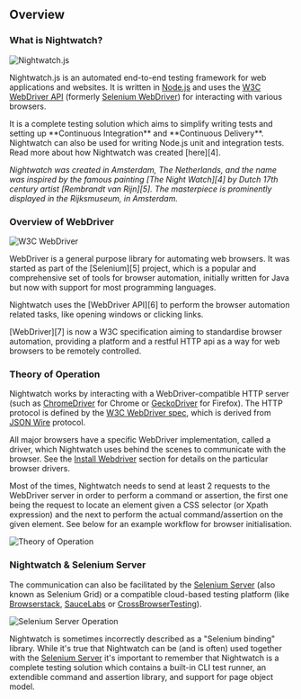 ## Overview

<h3 id="what-is-nightwatch-"><span>What is Nightwatch?</span></h3><p class="whatis-logo"><img src="/images/nightwatch-circle.png" alt="Nightwatch.js" title="Nightwatch.js" class="whatis"></p>

Nightwatch.js is an automated end-to-end testing framework for web applications and websites. It is written in [Node.js][1] and uses the [W3C WebDriver API][2] (formerly [Selenium WebDriver][3]) for interacting with various browsers.

<p>It is a complete testing solution which aims to simplify writing tests and setting up **Continuous Integration** and **Continuous Delivery**. Nightwatch can also be used for writing Node.js unit and integration tests. Read more about how Nightwatch was created [here][4].</p>

<div class="alert alert-warning nightwatch">
<i>Nightwatch was created in Amsterdam, The Netherlands, and the name was inspired by the famous painting [The Night Watch][4] by Dutch 17th century artist [Rembrandt van Rijn][5]. The masterpiece is prominently displayed in the Rijksmuseum, in Amsterdam.</i>
</div>

<h3 id="overview-of-webdriver"><span>Overview of WebDriver</span></h3><p class="whatis-logo w3c-logo"><img src="https://www.w3.org/StyleSheets/TR/2016/logos/W3C" alt="W3C WebDriver" title="W3C WebDriver" class="whatis"></p>

<p>WebDriver is a general purpose library for automating web browsers. It was started as part of the [Selenium][5] project, which is a popular and comprehensive set of tools for browser automation, initially written for Java but now with support for most programming languages.</p>

<div class="alert alert-warning">
Nightwatch uses the [WebDriver API][6] to perform the browser automation related tasks, like opening windows or clicking links.
</div>

<p>[WebDriver][7] is now a W3C specification aiming to standardise browser automation, providing a platform and a restful HTTP api as a way for web browsers to be remotely controlled.</p>

<h3 id="theory-of-operation"><span>Theory of Operation</span></h3>

Nightwatch works by interacting with a WebDriver-compatible HTTP server (such as [ChromeDriver][8] for Chrome or [GeckoDriver][9] for Firefox). The HTTP protocol is defined by the [W3C WebDriver spec][10], which is derived from [JSON Wire][11] protocol. 

All major browsers have a specific WebDriver implementation, called a driver, which Nightwatch uses behind the scenes to communicate with the browser. See the [Install Webdriver][12] section for details on the particular browser drivers.  

Most of the times, Nightwatch needs to send at least 2 requests to the WebDriver server in order to perform a command or assertion, the first one being the request to locate an element given a CSS selector (or Xpath expression) and the next to perform the actual command/assertion on the given element. See below for an example workflow for browser initialisation.

![Theory of Operation][image-1]

<h3 id="nightwatch-selenium-server"><span>Nightwatch &amp; Selenium Server</span></h3>

The communication can also be facilitated by the [Selenium Server][13] (also known as Selenium Grid) or a compatible cloud-based testing platform (like [Browserstack][14], [SauceLabs][15] or [CrossBrowserTesting][16]).

![Selenium Server Operation][image-2]

Nightwatch is sometimes incorrectly described as a "Selenium binding" library. While it's true that Nightwatch can be (and is often) used together with the [Selenium Server][17] it's important to remember that Nightwatch is a complete testing solution which contains a built-in CLI test runner, an extendible command and assertion library, and support for page object model.  


[1]:	https://nodejs.org/
[2]:	https://www.w3.org/TR/webdriver/
[3]:	https://github.com/SeleniumHQ/selenium/wiki/JsonWireProtocol
[4]:	/about
[5]:	https://selenium.dev/projects/
[6]:	https://www.w3.org/TR/webdriver
[7]:	https://www.w3.org/TR/webdriver
[8]:	https://sites.google.com/a/chromium.org/chromedriver/
[9]:	https://github.com/mozilla/geckodriver
[10]:	https://www.w3.org/TR/webdriver/
[11]:	https://github.com/SeleniumHQ/selenium/wiki/JsonWireProtocol
[12]:	/gettingstarted/installation/#webdriver-service
[13]:	https://selenium.dev/downloads/
[14]:	https://www.browserstack.com/
[15]:	https://saucelabs.com/
[16]:	https://crossbrowsertesting.com/
[17]:	https://selenium.dev/downloads/

[image-1]:	/img/operation.png
[image-2]:	/img/operation-cloud.png
